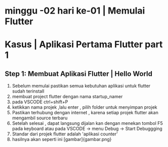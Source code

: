 # minggu -02 hari ke-01 | Memulai Flutter
# Kasus | Aplikasi Pertama Flutter part 1
## Step 1: Membuat Aplikasi Flutter | Hello World

1. Sebelum memulai pastikan semua kebutuhan aplikasi untuk flutter sudah terinstall
2. membuat project flutter dengan nama startup_namer
3. pada VSCODE ctrl+shift+P 
4. ketikkan nama projek ,lalu enter , pilih folder untuk menyimpan projek
5. Pastikan terhubung dengan internet , karena setiap projek flutter akan mengambil source terbaru
6. Setelah selesai , dapat langsung dijalan kan dengan menekan tombol F5 pada keyboard atau pada VSCODE -> menu Debug -> Start Debuggging
7. Standar dari projek flutter adalah 'aplikasi counter'
8. hasilnya akan seperti ini [gambar]{gambar.png}
